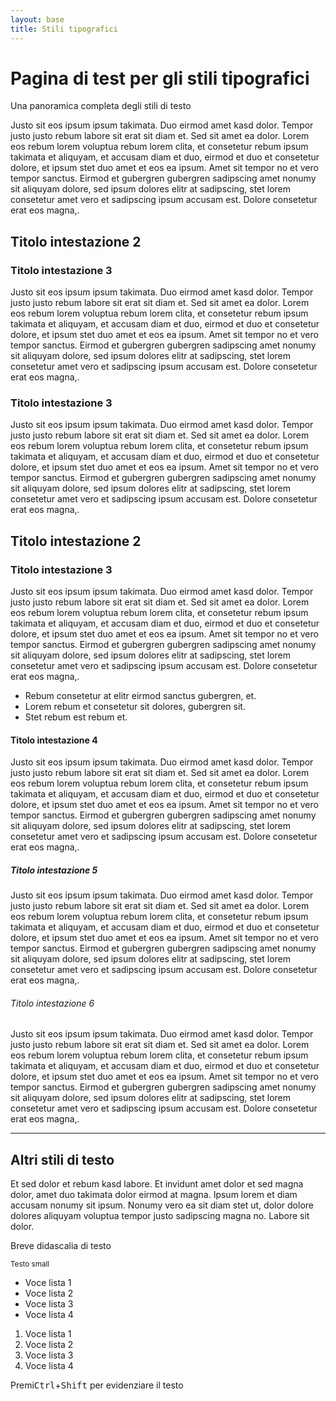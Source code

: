 ```yaml
---
layout: base
title: Stili tipografici
---
```


<div class="container-xxl">


<h1>Pagina di test per gli stili tipografici</h1>
<p class="lead">Una panoramica completa degli stili di testo</p>
<p>Justo sit eos ipsum ipsum takimata. Duo eirmod amet kasd dolor. Tempor justo justo rebum labore sit erat sit diam et. Sed sit amet ea dolor. Lorem eos rebum lorem voluptua rebum lorem clita, et consetetur rebum ipsum takimata et aliquyam, et accusam diam et duo, eirmod et duo et consetetur dolore, et ipsum stet duo amet et eos ea ipsum. Amet sit tempor no et vero tempor sanctus. Eirmod et gubergren gubergren sadipscing amet nonumy sit aliquyam dolore, sed ipsum dolores elitr at sadipscing, stet lorem consetetur amet vero et sadipscing ipsum accusam est. Dolore consetetur erat eos magna,.</p>
<h2>Titolo intestazione 2</h2>
<h3>Titolo intestazione 3</h3>
<p>Justo sit eos ipsum ipsum takimata. Duo eirmod amet kasd dolor. Tempor justo justo rebum labore sit erat sit diam et. Sed sit amet ea dolor. Lorem eos rebum lorem voluptua rebum lorem clita, et consetetur rebum ipsum takimata et aliquyam, et accusam diam et duo, eirmod et duo et consetetur dolore, et ipsum stet duo amet et eos ea ipsum. Amet sit tempor no et vero tempor sanctus. Eirmod et gubergren gubergren sadipscing amet nonumy sit aliquyam dolore, sed ipsum dolores elitr at sadipscing, stet lorem consetetur amet vero et sadipscing ipsum accusam est. Dolore consetetur erat eos magna,.</p>
<h3>Titolo intestazione 3</h3>
<p>Justo sit eos ipsum ipsum takimata. Duo eirmod amet kasd dolor. Tempor justo justo rebum labore sit erat sit diam et. Sed sit amet ea dolor. Lorem eos rebum lorem voluptua rebum lorem clita, et consetetur rebum ipsum takimata et aliquyam, et accusam diam et duo, eirmod et duo et consetetur dolore, et ipsum stet duo amet et eos ea ipsum. Amet sit tempor no et vero tempor sanctus. Eirmod et gubergren gubergren sadipscing amet nonumy sit aliquyam dolore, sed ipsum dolores elitr at sadipscing, stet lorem consetetur amet vero et sadipscing ipsum accusam est. Dolore consetetur erat eos magna,.</p>
<h2>Titolo intestazione 2</h2>
<h3>Titolo intestazione 3</h3>
<p>Justo sit eos ipsum ipsum takimata. Duo eirmod amet kasd dolor. Tempor justo justo rebum labore sit erat sit diam et. Sed sit amet ea dolor. Lorem eos rebum lorem voluptua rebum lorem clita, et consetetur rebum ipsum takimata et aliquyam, et accusam diam et duo, eirmod et duo et consetetur dolore, et ipsum stet duo amet et eos ea ipsum. Amet sit tempor no et vero tempor sanctus. Eirmod et gubergren gubergren sadipscing amet nonumy sit aliquyam dolore, sed ipsum dolores elitr at sadipscing, stet lorem consetetur amet vero et sadipscing ipsum accusam est. Dolore consetetur erat eos magna,.</p>
<p>
  <ul>
    <li>Rebum consetetur at elitr eirmod sanctus gubergren, et.</li>
    <li>Lorem rebum et consetetur sit dolores, gubergren sit.</li>
    <li>Stet rebum est rebum et.</li>
  </ul>
</p>
<h4>Titolo intestazione 4</h4>
<p>Justo sit eos ipsum ipsum takimata. Duo eirmod amet kasd dolor. Tempor justo justo rebum labore sit erat sit diam et. Sed sit amet ea dolor. Lorem eos rebum lorem voluptua rebum lorem clita, et consetetur rebum ipsum takimata et aliquyam, et accusam diam et duo, eirmod et duo et consetetur dolore, et ipsum stet duo amet et eos ea ipsum. Amet sit tempor no et vero tempor sanctus. Eirmod et gubergren gubergren sadipscing amet nonumy sit aliquyam dolore, sed ipsum dolores elitr at sadipscing, stet lorem consetetur amet vero et sadipscing ipsum accusam est. Dolore consetetur erat eos magna,.</p>
<h5>Titolo intestazione 5</h5>
<p>Justo sit eos ipsum ipsum takimata. Duo eirmod amet kasd dolor. Tempor justo justo rebum labore sit erat sit diam et. Sed sit amet ea dolor. Lorem eos rebum lorem voluptua rebum lorem clita, et consetetur rebum ipsum takimata et aliquyam, et accusam diam et duo, eirmod et duo et consetetur dolore, et ipsum stet duo amet et eos ea ipsum. Amet sit tempor no et vero tempor sanctus. Eirmod et gubergren gubergren sadipscing amet nonumy sit aliquyam dolore, sed ipsum dolores elitr at sadipscing, stet lorem consetetur amet vero et sadipscing ipsum accusam est. Dolore consetetur erat eos magna,.</p>
<h6>Titolo intestazione 6</h6>
<p>Justo sit eos ipsum ipsum takimata. Duo eirmod amet kasd dolor. Tempor justo justo rebum labore sit erat sit diam et. Sed sit amet ea dolor. Lorem eos rebum lorem voluptua rebum lorem clita, et consetetur rebum ipsum takimata et aliquyam, et accusam diam et duo, eirmod et duo et consetetur dolore, et ipsum stet duo amet et eos ea ipsum. Amet sit tempor no et vero tempor sanctus. Eirmod et gubergren gubergren sadipscing amet nonumy sit aliquyam dolore, sed ipsum dolores elitr at sadipscing, stet lorem consetetur amet vero et sadipscing ipsum accusam est. Dolore consetetur erat eos magna,.</p>
<hr>

<h2>Altri stili di testo</h2>

<p class="font-serif">Et sed dolor et rebum kasd labore. Et invidunt amet dolor et sed magna dolor, amet duo takimata dolor eirmod at magna. Ipsum lorem et diam accusam nonumy sit ipsum. Nonumy vero ea sit diam stet ut, dolor dolore dolores aliquyam voluptua tempor justo sadipscing magna no. Labore sit dolor.</p>


<caption>Breve didascalia di testo</caption>

<small>Testo small</small>

<ul>
  <li>Voce lista 1</li>
  <li>Voce lista 2</li>
  <li>Voce lista 3</li>
  <li>Voce lista 4</li>
</ul>

<ol>
  <li>Voce lista 1</li>
  <li>Voce lista 2</li>
  <li>Voce lista 3</li>
  <li>Voce lista 4</li>
</ol>

<p>Premi<kbd>Ctrl</kbd>+<kbd>Shift</kbd> per evidenziare il testo</p>

</div>